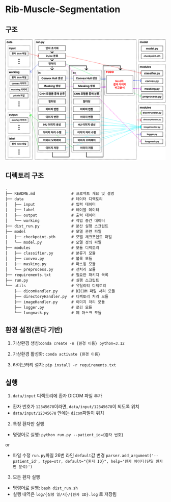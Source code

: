 # Rib-Muscle-Segmentation

## 구조

![구조](resource/structure.png)

## 디렉토리 구조

```
.
├── README.md                # 프로젝트 개요 및 설명
├── data                     # 데이터 디렉토리
│   ├── input                # 입력 데이터
│   ├── label                # 레이블 데이터
│   ├── output               # 출력 데이터
│   └── working              # 작업 중간 데이터
├── dist_run.py              # 분산 실행 스크립트
├── model                    # 모델 관련 파일
│   ├── checkpoint.pth       # 모델 체크포인트 파일
│   └── model.py             # 모델 정의 파일
├── modules                  # 모듈 디렉토리
│   ├── classifier.py        # 분류기 모듈
│   ├── convex.py            # 볼록 모듈
│   ├── masking.py           # 마스킹 모듈
│   └── preprocess.py        # 전처리 모듈
├── requirements.txt         # 필요한 패키지 목록
├── run.py                   # 실행 스크립트
└── utils                    # 유틸리티 디렉토리
    ├── dicomHandler.py      # DICOM 파일 처리 모듈
    ├── directoryHandler.py  # 디렉토리 처리 모듈
    ├── imageHandler.py      # 이미지 처리 모듈
    ├── logger.py            # 로깅 모듈
    └── lungmask.py          # 폐 마스크 모듈
```

## 환경 설정(콘다 기반)

1. 가상환경 생성:`conda create -n {환경 이름} python=3.12`

2. 가상환경 활성화: `conda activate {환경 이름}`

3. 라이브러리 설치: `pip install -r requirements.txt`

## 실행

1. `data/input` 디렉토리에 환자 DICOM 파일 추가

-   환자 번호가 `12345678`이라면, `data/input/12345678`이 되도록 위치
-   `data/input/12345678` 안에는 `dicom`파일이 위치

2. 특정 환자만 실행

-   명령어로 실행: `python run.py --patient_id={환자 번호}`

or

-   파일 수정
    `run.py`파일 26번 라인 `default`값 변경
    `parser.add_argument('--patient_id', type=str, default="{환자 ID}", help='환자 아이디(단일 환자만 분석)')`

3. 모든 환자 실행

-   명령어로 실행: `bash dist_run.sh`
-   실행 내역은 `log/{실행 일/시}/{환자 ID}.log` 로 저장됨
